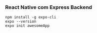### React Native com Express Backend  
  
```
npm install -g expo-cli
expo --version
expo init awesomeApp
```

  
